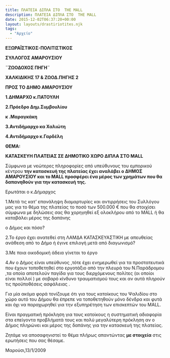 ```yaml
---
title: ΠΛΑΤΕΙΑ ΔΙΠΛΑ ΣΤΟ  THE MALL
description: ΠΛΑΤΕΙΑ ΔΙΠΛΑ ΣΤΟ  THE MALL
date: 2015-12-02T06:37:20+00:00
layout: layouts/drastiriotites.njk
tags:
  - "Αρχείο"
---
```


<!-- excerpt -->

**EΞΩΡΑΪΣΤΙΚΟΣ-ΠΟΛΙΤΙΣΤΙΚΟΣ**

**ΣΥΛΛΟΓΟΣ ΑΜΑΡΟΥΣΙΟΥ**

**¨ΖΩΟΔΟΧΟΣ ΠΗΓΗ¨**

**ΧΑΛΚΙΔΙΚΗΣ 17 &amp; ΖΩΟΔ.ΠΗΓΗΣ 2**

**ΠΡΟΣ ΤΟ ΔΗΜΟ ΑΜΑΡΟΥΣΙΟΥ**

**1.ΔΗΜΑΡΧΟ κ.ΠΑΤΟΥΛΗ**

**2.Πρόεδρο Δημ.Συμβουλίου**

**κ .Mαραγκάκη**

**3.Αντιδήμαρχο κα Χαλιώτη**

**4.Αντιδήμαρχο κ.Γαρδέλη**

**ΘΕΜΑ:**

**KATAΣΚΕΥΗ ΠΛΑΤΕΙΑΣ ΣΕ ΔΗΜΟΤΙΚΟ ΧΩΡΟ ΔΙΠΛΑ ΣΤΟ MALL**

Σύμφωνα με νεώτερες πληροφορίες από υπεύθυνους του εμπορικού κέντρου **την κατασκευή της πλατείας έχει αναλάβει ο ΔΗΜΟΣ ΑΜΑΡΟΥΣΙΟΥ και το MALL προσφέρει ένα μέρος των χρημάτων που θα δαπανηθούν για την κατασκευή της.**

Ερωτάται ο κ.Δήμαρχος

1.Μετά τις κατ’ επανάληψη διαμαρτυρίες και αντιρρήσεις του Συλλόγου μας για το θέμα της πλατείας το ποσό των 500.000 € που θα στοιχίσει σύμφωνα με δηλώσεις σας θα χορηγηθεί εξ ολοκλήρου από το ΜΑLL ή θα καταβάλει μέρος της δαπάνης

ο Δήμος και πόσο?

2.To έργο έχει ανατεθεί στη ΛΑΜΔΑ ΚΑΤΑΣΚΕΥΑΣΤΙΚΗ με απευθείας ανάθεση από το Δήμο ή έγινε επιλογή μετά από διαγωνισμό?

3.Με ποια οικοδομική άδεια γίνεται το έργο

4.Αν ο Δήμος είναι υπεύθυνος ,τότε έχει ενημερωθεί για τα προστατευτικά που έχουν τοποθετηθεί στο εργοτάξιο από την πλευρά του Ν.Παράδρομου ,τα οποία αποτελούν παγίδα για τους διερχόμενους πολίτες (οι οποίοι είναι πολλοί ) με σοβαρό κίνδυνο τραυματισμού τους και αν αυτά πληρούν τις προϋποθέσεις ασφάλειας .

Για μία ακόμα φορά τονίζουμε ότι για τους κατοίκους του Ψαλιδίου στο χώρο αυτό του Δήμου θα έπρεπε να τοποθετηθούν μόνο δένδρα και φυτά και όχι να παραχωρηθεί για την εξυπηρέτηση των επισκεπτών του ΜΑLL.

Eίναι πραγματική πρόκληση για τους κατοίκους η συστηματική αδιαφορία στα επείγοντα προβλήματά τους και πολύ μεγαλύτερη πρόκληση αν ο Δήμος πληρώνει και μέρος της δαπάνης για την κατασκευή της πλατείας.

Ζητάμε να αποσαφηνιστεί το θέμα πλήρως απαντώντας **με στοιχεία** στις ερωτήσεις που σας θέσαμε.

Μαρούσι,13/1/2009
